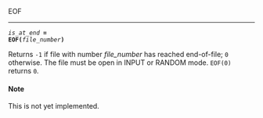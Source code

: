 EOF
***
<code><var>is_at_end</var> <b>= EOF(</b><var>file_number</var><b>)</b></code>

Returns `-1` if file with number <var>file_number</var> has reached end-of-file; `0` otherwise.
The file must be open in INPUT or RANDOM mode. `EOF(0)` returns `0`.

#### Note
This is not yet implemented.
